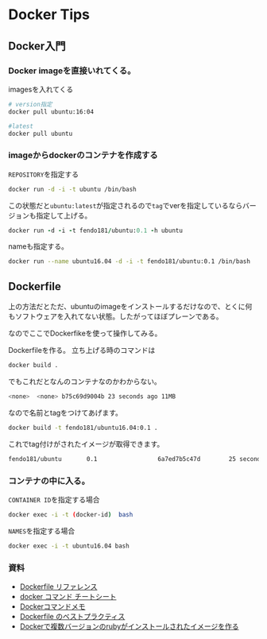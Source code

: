 # Docker Tips

## Docker入門

### Docker imageを直接いれてくる。

imagesを入れてくる

```sh
# version指定
docker pull ubuntu:16:04

#latest
docker pull ubuntu
```

### imageからdockerのコンテナを作成する


`REPOSITORY`を指定する

```sh
docker run -d -i -t ubuntu /bin/bash
```

この状態だと`ubuntu:latest`が指定されるので`tag`でverを指定しているならバージョンも指定して上げる。

```rb
docker run -d -i -t fendo181/ubuntu:0.1 -h ubuntu
```

nameも指定する。

```sh
docker run --name ubuntu16.04 -d -i -t fendo181/ubuntu:0.1 /bin/bash
```

## Dockerfile

上の方法だとただ、ubuntuのimageをインストールするだけなので、とくに何もソフトウェアを入れてない状態。したがってほぼプレーンである。

なのでここでDockerfikeを使って操作してみる。

Dockerfileを作る。
立ち上げる時のコマンドは

```sh
docker build .
```

でもこれだとなんのコンテナなのかわからない。

```sh
<none>  <none> b75c69d9004b 23 seconds ago 11MB
```


なので名前とtagをつけてあげます。

```sh
docker build -t fendo181/ubuntu16.04:0.1 .
```

これでtag付けがされたイメージが取得できます。

```sh
fendo181/ubuntu       0.1                 6a7ed7b5c47d        25 seconds ago      151MB
```

### コンテナの中に入る。

`CONTAINER ID`を指定する場合

```sh
docker exec -i -t (docker-id)  bash
```


`NAMES`を指定する場合

```sh
docker exec -i -t ubuntu16.04 bash
```





### 資料
- [Dockerfile リファレンス](http://docs.docker.jp/engine/reference/builder.html)
- [docker コマンド チートシート](https://qiita.com/voluntas/items/68c1fd04dd3d507d4083)
- [Dockerコマンドメモ](https://qiita.com/curseoff/items/a9e64ad01d673abb6866)
- [Dockerfile のベストプラクティス](http://docs.docker.jp/engine/articles/dockerfile_best-practice.html)
- [Dockerで複数バージョンのrubyがインストールされたイメージを作る](https://deeeet.com/writing/2013/12/12/docker-rbenv/)
